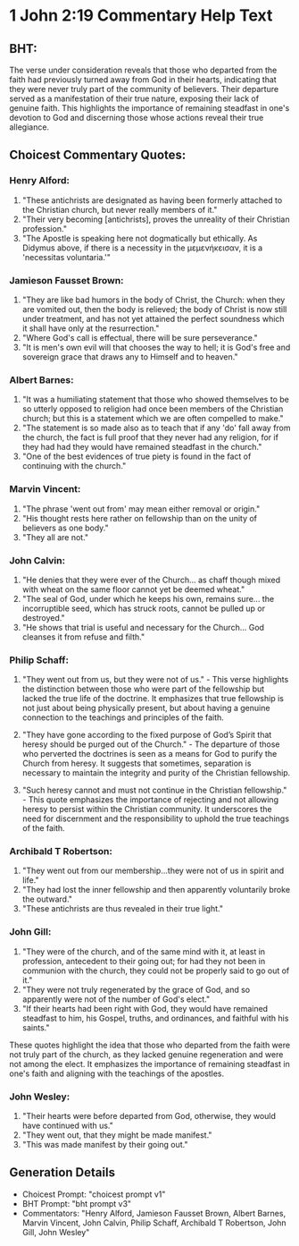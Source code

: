# 1 John 2:19 Commentary Help Text

## BHT:
The verse under consideration reveals that those who departed from the faith had previously turned away from God in their hearts, indicating that they were never truly part of the community of believers. Their departure served as a manifestation of their true nature, exposing their lack of genuine faith. This highlights the importance of remaining steadfast in one's devotion to God and discerning those whose actions reveal their true allegiance.

## Choicest Commentary Quotes:
### Henry Alford:
1) "These antichrists are designated as having been formerly attached to the Christian church, but never really members of it."
2) "Their very becoming [antichrists], proves the unreality of their Christian profession."
3) "The Apostle is speaking here not dogmatically but ethically. As Didymus above, if there is a necessity in the μεμενήκεισαν, it is a 'necessitas voluntaria.'"

### Jamieson Fausset Brown:
1. "They are like bad humors in the body of Christ, the Church: when they are vomited out, then the body is relieved; the body of Christ is now still under treatment, and has not yet attained the perfect soundness which it shall have only at the resurrection."
2. "Where God's call is effectual, there will be sure perseverance."
3. "It is men's own evil will that chooses the way to hell; it is God's free and sovereign grace that draws any to Himself and to heaven."

### Albert Barnes:
1. "It was a humiliating statement that those who showed themselves to be so utterly opposed to religion had once been members of the Christian church; but this is a statement which we are often compelled to make." 
2. "The statement is so made also as to teach that if any 'do' fall away from the church, the fact is full proof that they never had any religion, for if they had had they would have remained steadfast in the church." 
3. "One of the best evidences of true piety is found in the fact of continuing with the church."

### Marvin Vincent:
1. "The phrase 'went out from' may mean either removal or origin."
2. "His thought rests here rather on fellowship than on the unity of believers as one body."
3. "They all are not."

### John Calvin:
1. "He denies that they were ever of the Church... as chaff though mixed with wheat on the same floor cannot yet be deemed wheat." 
2. "The seal of God, under which he keeps his own, remains sure... the incorruptible seed, which has struck roots, cannot be pulled up or destroyed." 
3. "He shows that trial is useful and necessary for the Church... God cleanses it from refuse and filth."

### Philip Schaff:
1. "They went out from us, but they were not of us." - This verse highlights the distinction between those who were part of the fellowship but lacked the true life of the doctrine. It emphasizes that true fellowship is not just about being physically present, but about having a genuine connection to the teachings and principles of the faith.

2. "They have gone according to the fixed purpose of God’s Spirit that heresy should be purged out of the Church." - The departure of those who perverted the doctrines is seen as a means for God to purify the Church from heresy. It suggests that sometimes, separation is necessary to maintain the integrity and purity of the Christian fellowship.

3. "Such heresy cannot and must not continue in the Christian fellowship." - This quote emphasizes the importance of rejecting and not allowing heresy to persist within the Christian community. It underscores the need for discernment and the responsibility to uphold the true teachings of the faith.

### Archibald T Robertson:
1. "They went out from our membership...they were not of us in spirit and life." 
2. "They had lost the inner fellowship and then apparently voluntarily broke the outward." 
3. "These antichrists are thus revealed in their true light."

### John Gill:
1. "They were of the church, and of the same mind with it, at least in profession, antecedent to their going out; for had they not been in communion with the church, they could not be properly said to go out of it."
2. "They were not truly regenerated by the grace of God, and so apparently were not of the number of God's elect."
3. "If their hearts had been right with God, they would have remained steadfast to him, his Gospel, truths, and ordinances, and faithful with his saints."

These quotes highlight the idea that those who departed from the faith were not truly part of the church, as they lacked genuine regeneration and were not among the elect. It emphasizes the importance of remaining steadfast in one's faith and aligning with the teachings of the apostles.

### John Wesley:
1. "Their hearts were before departed from God, otherwise, they would have continued with us." 
2. "They went out, that they might be made manifest." 
3. "This was made manifest by their going out."


## Generation Details
- Choicest Prompt: "choicest prompt v1"
- BHT Prompt: "bht prompt v3"
- Commentators: "Henry Alford, Jamieson Fausset Brown, Albert Barnes, Marvin Vincent, John Calvin, Philip Schaff, Archibald T Robertson, John Gill, John Wesley"
